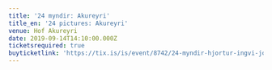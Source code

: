 ```yaml
---
title: '24 myndir: Akureyri'
title_en: '24 pictures: Akureyri'
venue: Hof Akureyri
date: 2019-09-14T14:10:00.000Z
ticketsrequired: true
buyticketlink: 'https://tix.is/is/event/8742/24-myndir-hjortur-ingvi-johannsson-pianoleikari/'
---
```


